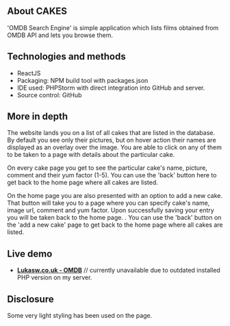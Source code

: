 ## About CAKES

'OMDB Search Engine' is simple application which lists films obtained from OMDB API and lets you browse them.


## Technologies and methods

- ReactJS
- Packaging: NPM build tool with packages.json
- IDE used: PHPStorm with direct integration into GitHub and server.
- Source control: GitHub


## More in depth

The website lands you on a list of all cakes that are listed in the database.
By default you see only their pictures, but on hover action their names are displayed as an overlay over the image.
You are able to click on any of them to be taken to a page with details about the particular cake. 

On every cake page you get to see the particular cake's name, picture, comment and their yum factor (1-5). You can use the 'back' button here to get back to the home page where all cakes are listed.

On the home page you are also presented with an option to add a new cake.
That button will take you to a page where you can specify cake's name, image url, comment and yum factor. Upon successfully saving your entry you will be taken back to the home page.
. You can use the 'back' button on the 'add a new cake' page to get back to the home page where all cakes are listed.


## Live demo

- **[Lukasw.co.uk - OMDB](http://www.omdb.lukasw.co.uk)**
// currently unavailable due to outdated installed PHP version on my server.

## Disclosure

Some very light styling has been used on the page.